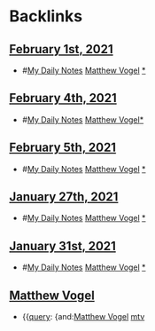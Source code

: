 
# Backlinks
## [February 1st, 2021](<February 1st, 2021.md>)
- #[My Daily Notes](<My Daily Notes.md>) [Matthew Vogel](<Matthew Vogel.md>) [*]([mtv](<mtv.md>))

## [February 4th, 2021](<February 4th, 2021.md>)
- #[My Daily Notes](<My Daily Notes.md>) [Matthew Vogel](<Matthew Vogel.md>)[*]([mtv](<mtv.md>))

## [February 5th, 2021](<February 5th, 2021.md>)
- #[My Daily Notes](<My Daily Notes.md>) [Matthew Vogel](<Matthew Vogel.md>) [*]([mtv](<mtv.md>))

## [January 27th, 2021](<January 27th, 2021.md>)
- #[My Daily Notes](<My Daily Notes.md>) [Matthew Vogel](<Matthew Vogel.md>) [*]([mtv](<mtv.md>))

## [January 31st, 2021](<January 31st, 2021.md>)
- #[My Daily Notes](<My Daily Notes.md>) [Matthew Vogel](<Matthew Vogel.md>) [*]([mtv](<mtv.md>))

## [Matthew Vogel](<Matthew Vogel.md>)
- {{[query](<query.md>): {and:[Matthew Vogel](<Matthew Vogel.md>) [mtv](<mtv.md>)

